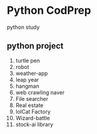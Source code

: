 # Python CodPrep

python study

## python project

1. turtle pen
1. robot
1. weather-app
1. leap year
1. hangman
1. web crawling naver
1. File searcher
1. Real estate
1. lolCat Factory
1. Wizard-battle
1. stock-ai library
